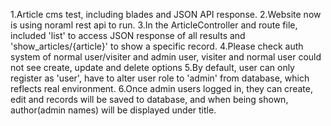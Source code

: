 1.Article cms test, including blades and JSON API response.
2.Website now is using noraml rest api to run. 
3.In the ArticleController and route file, included 'list' to access JSON response of all results and 'show_articles/{article}' to show a specific record.
4.Please check auth system of normal user/visiter and admin user, visiter and normal user could not see create, update and delete options
5.By default, user can only register as 'user', have to alter user role to 'admin' from database, which reflects real environment.
6.Once admin users logged in, they can create, edit and records will be saved to database, and when being shown, author(admin names) will be displayed under title.
